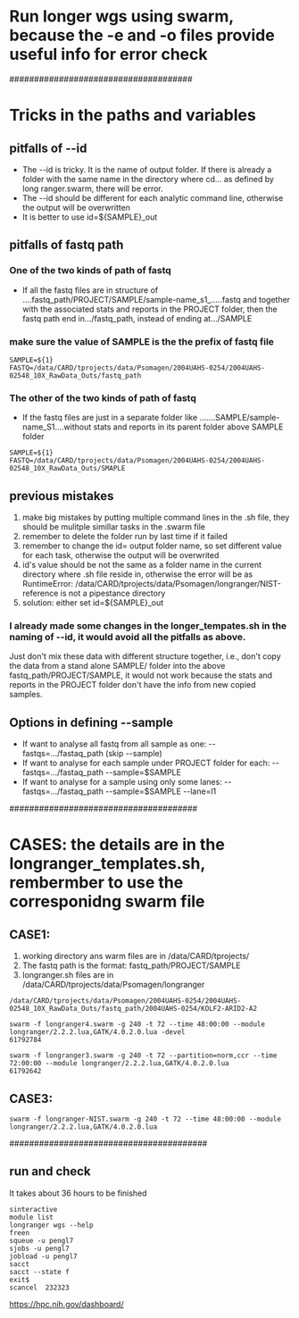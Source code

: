 # Run longer wgs using swarm, because the -e and -o files provide useful info for error check
#####################################
# Tricks in the paths and variables
## pitfalls of --id
- The --id is tricky. It is the name of output folder. If there is already a folder with the same name in the directory where cd... as defined by long ranger.swarm, there will be error.
- The --id should be different for each analytic command line, otherwise the output will be overwritten
- It is better to use id=${SAMPLE}_out

## pitfalls of fastq path
### One of the two kinds of path of fastq
- If all the fastq files are in structure of ....fastq_path/PROJECT/SAMPLE/sample-name_s1_.....fastq and together with the associated stats and reports in the PROJECT folder, then the fastq path end in.../fastq_path, instead of ending at.../SAMPLE

### make sure the value of SAMPLE is the the prefix of fastq file
```
SAMPLE=${1}
FASTQ=/data/CARD/tprojects/data/Psomagen/2004UAHS-0254/2004UAHS-02548_10X_RawData_Outs/fastq_path
```
### The other of the two kinds of path of fastq
- If the fastq files are just in a separate folder like .......SAMPLE/sample-name_S1....without stats and reports in its parent folder above SAMPLE folder

```
SAMPLE=${1}
FASTQ=/data/CARD/tprojects/data/Psomagen/2004UAHS-0254/2004UAHS-02548_10X_RawData_Outs/SMAPLE
```
## previous mistakes
1. make big mistakes by putting multiple command lines in the .sh file, they should be mulitple simillar tasks in the .swarm file
2. remember to delete the folder run by last time if it failed
3. remember to change the id= output folder name, so set different value for each task, otherwise the output will be overwrited
4. id's value should be not the same as a folder name in the current directory where .sh file reside in, otherwise the error will be as RuntimeError: /data/CARD/tprojects/data/Psomagen/longranger/NIST-reference is not a pipestance directory
5. solution: either set id=${SAMPLE}_out


### I already made some changes in the longer_tempates.sh in the naming of --id, it would avoid all the pitfalls as above. 

Just don't mix these data with different structure together, i.e., don't copy the data from a stand alone SAMPLE/ folder into the above fastq_path/PROJECT/SAMPLE, it would not work because the stats and reports in the PROJECT folder don't have the info from new copied samples.

## Options in defining --sample

- If want to analyse all fastq from all sample as one: --fastqs=.../fastaq_path (skip --sample)
- If want to analyse for each sample under PROJECT folder for each: --fastqs=.../fastaq_path --sample=$SAMPLE
- If want to analyse for a sample using only some lanes: --fastqs=.../fastaq_path --sample=$SAMPLE --lane=l1

######################################
# CASES: the details are in the longranger_templates.sh, rembermber to use the corresponidng swarm file

## CASE1:
1. working directory ans warm files are in /data/CARD/tprojects/
2. The fastq path is the format: fastq_path/PROJECT/SAMPLE
3. longranger.sh files are in /data/CARD/tprojects/data/Psomagen/longranger

```
/data/CARD/tprojects/data/Psomagen/2004UAHS-0254/2004UAHS-02548_10X_RawData_Outs/fastq_path/2004UAHS-0254/KOLF2-ARID2-A2

swarm -f longranger4.swarm -g 240 -t 72 --time 48:00:00 --module longranger/2.2.2.lua,GATK/4.0.2.0.lua -devel
61792784

swarm -f longranger3.swarm -g 240 -t 72 --partition=norm,ccr --time 72:00:00 --module longranger/2.2.2.lua,GATK/4.0.2.0.lua
61792642
```

## CASE3:
`swarm -f longranger-NIST.swarm -g 240 -t 72 --time 48:00:00 --module longranger/2.2.2.lua,GATK/4.0.2.0.lua`

########################################
## run and check 
It takes about 36 hours to be finished
```
sinteractive
module list
longranger wgs --help
freen
squeue -u pengl7
sjobs -u pengl7
jobload -u pengl7
sacct
sacct --state f
exit$ 
scancel  232323	
```
https://hpc.nih.gov/dashboard/
